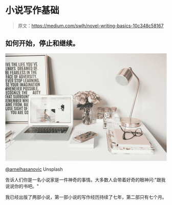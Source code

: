 # 小说写作基础

> 原文：<https://medium.com/swlh/novel-writing-basics-10c348c58167>

## 如何开始，停止和继续。

![](img/7b191f893d75c9cd5f370a2bf75cede1.png)

[@arnelhasanovic](https://unsplash.com/@arnelhasanovic) Unsplash

告诉人们你是一名小说家是一件神奇的事情。大多数人会带着好奇的眼神问:"跟我说说你的书吧。"

我已经出版了两部小说，第一部小说的写作经历持续了七年，第二部只有七个月。